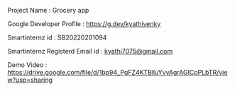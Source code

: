 Project Name : Grocery app

Google Developer Profile : https://g.dev/kyathivenky

Smartinternz id : SB20220201094                            

Smartinternz Registerd Email id  : kyathi7075@gmail.com

Demo Video : https://drive.google.com/file/d/1bp94_PgFZ4KTBlluYvvAgrAGICpPLbTR/view?usp=sharing


                         	
